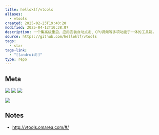 ```yaml
---
title: helloklf/vtools
aliases:
  - vtools
created: 2025-02-23T19:40:20
modified: 2025-04-12T10:38:07
description: 一个集高级重启、应用安装自动点击、CPU调频等多项功能于一体的工具箱。
source: https://github.com/helloklf/vtools
tags:
  - star
tags-link:
  - "[[android]]"
type: repo
---
```


## Meta

![](https://img.shields.io/github/stars/helloklf/vtools?style=for-the-badge&label=stars) ![](https://img.shields.io/github/repo-size/helloklf/vtools?style=for-the-badge&label=size) ![](https://img.shields.io/github/created-at/helloklf/vtools?style=for-the-badge&label=since)

[![](https://github-readme-stats.vercel.app/api/pin/?username=helloklf&repo=vtools&bg_color=00000000)](https://github.com/helloklf/vtools)

## Notes

- http://vtools.omarea.com/#/
